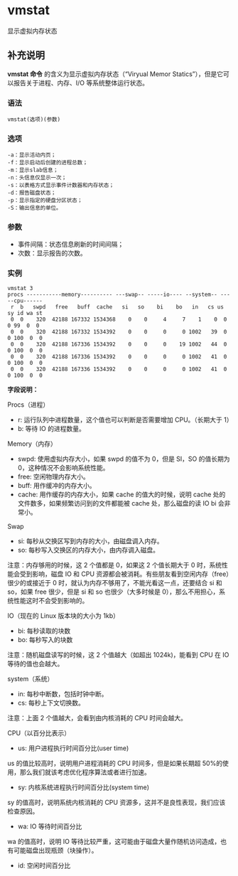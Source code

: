 # vmstat

显示虚拟内存状态

## 补充说明

**vmstat 命令** 的含义为显示虚拟内存状态（“Viryual Memor Statics”），但是它可以报告关于进程、内存、I/O 等系统整体运行状态。

### 语法

```shell
vmstat(选项)(参数)
```

### 选项

```shell
-a：显示活动内页；
-f：显示启动后创建的进程总数；
-m：显示slab信息；
-n：头信息仅显示一次；
-s：以表格方式显示事件计数器和内存状态；
-d：报告磁盘状态；
-p：显示指定的硬盘分区状态；
-S：输出信息的单位。
```

### 参数

- 事件间隔：状态信息刷新的时间间隔；
- 次数：显示报告的次数。

### 实例

```shell
vmstat 3
procs -----------memory---------- ---swap-- -----io---- --system-- -----cpu------
 r  b   swpd   free   buff  cache   si   so    bi    bo   in   cs us sy id wa st
 0  0    320  42188 167332 1534368    0    0     4     7    1    0  0  0 99  0  0
 0  0    320  42188 167332 1534392    0    0     0     0 1002   39  0  0 100  0  0
 0  0    320  42188 167336 1534392    0    0     0    19 1002   44  0  0 100  0  0
 0  0    320  42188 167336 1534392    0    0     0     0 1002   41  0  0 100  0  0
 0  0    320  42188 167336 1534392    0    0     0     0 1002   41  0  0 100  0  0
```

**字段说明：**

Procs（进程）

- r: 运行队列中进程数量，这个值也可以判断是否需要增加 CPU。（长期大于 1）
- b: 等待 IO 的进程数量。

Memory（内存）

- swpd: 使用虚拟内存大小，如果 swpd 的值不为 0，但是 SI，SO 的值长期为 0，这种情况不会影响系统性能。
- free: 空闲物理内存大小。
- buff: 用作缓冲的内存大小。
- cache: 用作缓存的内存大小，如果 cache 的值大的时候，说明 cache 处的文件数多，如果频繁访问到的文件都能被 cache 处，那么磁盘的读 IO bi 会非常小。

Swap

- si: 每秒从交换区写到内存的大小，由磁盘调入内存。
- so: 每秒写入交换区的内存大小，由内存调入磁盘。

注意：内存够用的时候，这 2 个值都是 0，如果这 2 个值长期大于 0 时，系统性能会受到影响，磁盘 IO 和 CPU 资源都会被消耗。有些朋友看到空闲内存（free）很少的或接近于 0 时，就认为内存不够用了，不能光看这一点，还要结合 si 和 so，如果 free 很少，但是 si 和 so 也很少（大多时候是 0），那么不用担心，系统性能这时不会受到影响的。

IO（现在的 Linux 版本块的大小为 1kb）

- bi: 每秒读取的块数
- bo: 每秒写入的块数

注意：随机磁盘读写的时候，这 2 个值越大（如超出 1024k)，能看到 CPU 在 IO 等待的值也会越大。

system（系统）

- in: 每秒中断数，包括时钟中断。
- cs: 每秒上下文切换数。

注意：上面 2 个值越大，会看到由内核消耗的 CPU 时间会越大。

CPU（以百分比表示）

- us: 用户进程执行时间百分比(user time)

us 的值比较高时，说明用户进程消耗的 CPU 时间多，但是如果长期超 50%的使用，那么我们就该考虑优化程序算法或者进行加速。

- sy: 内核系统进程执行时间百分比(system time)

sy 的值高时，说明系统内核消耗的 CPU 资源多，这并不是良性表现，我们应该检查原因。

- wa: IO 等待时间百分比

wa 的值高时，说明 IO 等待比较严重，这可能由于磁盘大量作随机访问造成，也有可能磁盘出现瓶颈（块操作）。

- id: 空闲时间百分比
